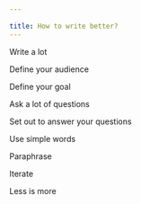 ```yaml
---
 
title: How to write better?
---
```


Write a lot

Define your audience 

Define your goal 

Ask a lot of questions 

Set out to answer your questions

Use simple words 

Paraphrase

Iterate

Less is more 

